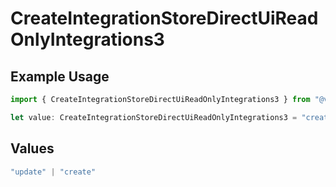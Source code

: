 # CreateIntegrationStoreDirectUiReadOnlyIntegrations3

## Example Usage

```typescript
import { CreateIntegrationStoreDirectUiReadOnlyIntegrations3 } from "@vercel/sdk/models/createintegrationstoredirectop.js";

let value: CreateIntegrationStoreDirectUiReadOnlyIntegrations3 = "create";
```

## Values

```typescript
"update" | "create"
```